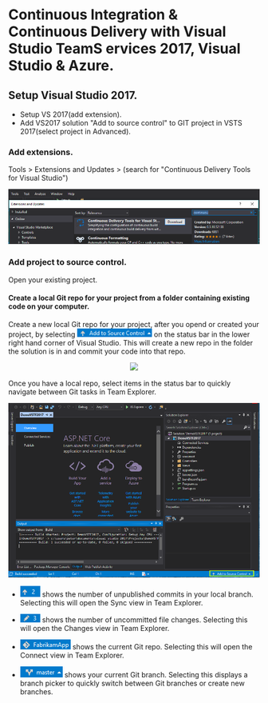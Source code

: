 # Continuous Integration & Continuous Delivery with Visual Studio TeamS ervices 2017, Visual Studio & Azure. 

## Setup Visual Studio 2017.

- Setup VS 2017(add extension).
- Add VS2017 solution "Add to source control" to GIT project in VSTS 2017(select project in Advanced).

### Add extensions.
Tools > Extensions and Updates > (search for "Continuous Delivery Tools for Visual Studio")

<p align="center">
  <img src="/MD_Images/Capture%201.PNG" width="600"/> 
</p>

### Add project to source control.

Open your existing project.

#### Create a local Git repo for your project from a folder containing existing code on your computer.

Create a new local Git repo for your project, after you opend or created your project, by selecting <img src="/MD_Images/addsrccontrol.png" width="150"/> on the status bar in the lower right hand corner of Visual Studio. This will create a new repo in the folder the solution is in and commit your code into that repo.

<p align="center">
  <img src="/MD_Images/VS2017/Capture%201.PNG" width="600"/> 
</p>

Once you have a local repo, select items in the status bar to quickly navigate between Git tasks in Team Explorer.

<p align="center">
  <img src="/MD_Images/VS2017/VSaddToSourceControl1.PNG" width="600"/> 
</p>
<p>

- <img src="/MD_Images/unpublished_changes.png"> shows the number of unpublished commits in your local branch. Selecting this will open the Sync view in Team Explorer.

  
- <img src="/MD_Images/pending_changes.png"/> shows the number of uncommitted file changes. Selecting this will open the Changes view in Team Explorer.
    
- <img src="/MD_Images/current_repo.png"/> shows the current Git repo. Selecting this will open the Connect view in Team Explorer.
    
- <img src="/MD_Images/branch_picker.png"/> shows your current Git branch. Selecting this displays a branch picker to quickly switch between Git branches or create new branches.
</p>  
